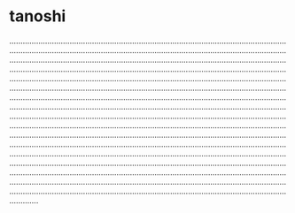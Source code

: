 # tanoshi

.........................................................................................................................................................................................................................................................................................................................................................................................................................................................................................................................................................................................................................................................................................................................................................................................................................................................................................................................................................................................................................................................................................................................................................................................................................................................................................................................................................................................................................................................................................................................................................................................................................................................................................................................................................................................................................................................................................................................................................................................................................................................................................................................................................................................................